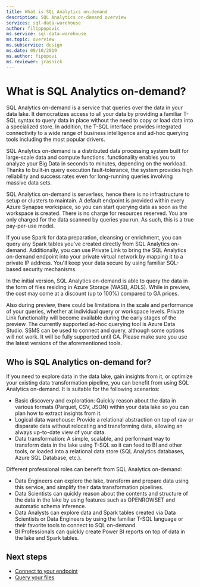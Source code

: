 ```yaml
---
title: What is SQL Analytics on-demand
description: SQL Analytics on-demand overview
services: sql-data-warehouse
author: filippopovic
ms.service: sql-data-warehouse
ms.topic: overview
ms.subservice: design
ms.date: 09/10/2019
ms.author: fipopovi
ms.reviewer: jrasnick
---
```


# What is SQL Analytics on-demand? 
SQL Analytics on-demand is a service that queries over the data in your data lake. It democratizes access to all your data by providing a familiar T-SQL syntax to query data in place without the need to copy or load data into a specialized store. In addition, the T-SQL interface provides integrated connectivity to a wide range of business intelligence and ad-hoc querying tools including the most popular drivers. 

SQL Analytics on-demand is a distributed data processing system built for large-scale data and compute functions.  functionality enables you to analyze your Big Data in seconds to minutes, depending on the workload. Thanks to built-in query execution fault-tolerance, the system provides high reliability and success rates even for long-running queries involving massive data sets.

SQL Analytics on-demand is serverless, hence there is no infrastructure to setup or clusters to maintain. A default endpoint is provided within every Azure Synapse workspace, so you can start querying data as soon as the workspace is created. There is no charge for resources reserved. You are only charged for the data scanned by queries you run. As such, this is a true pay-per-use model. 

If you use Spark for data preparation, cleansing or enrichment, you can query any Spark tables you’ve created directly from SQL Analytics on-demand.  Additionally, you can use Private Link to bring the SQL Analytics on-demand endpoint into your private virtual network by mapping it to a private IP address. You'll keep your data secure by using familiar SQL-based security mechanisms. 

In the initial version, SQL Analytics on-demand is able to query the data in the form of files residing in Azure Storage (WASB, ADLS). While in preview, the cost may come at a discount (up to 100%) compared to GA prices. 

Also during preview, there could be limitations in the scale and performance of your queries, whether at individual query or workspace levels. Private Link functionality will become available during the early stages of the preview. The currently supported ad-hoc querying tool is Azure Data Studio. SSMS can be used to connect and query, although some options will not work. It will be fully supported until GA. Please make sure you use the latest versions of the aforementioned tools.

## Who is SQL Analytics on-demand for?

If you need to explore data in the data lake, gain insights from it, or optimize your existing data transformation pipeline, you can benefit from using SQL Analytics on-demand. It is suitable for the following scenarios:

- Basic discovery and exploration: Quickly reason about the data in various formats (Parquet, CSV, JSON) within your data lake so you can plan how to extract insights from it.
- Logical data warehouse: Provide a relational abstraction on top of raw or disparate data without relocating and transforming data, allowing an always up-to-date view of your data.
- Data transformation: A simple, scalable, and performant way to transform data in the lake using T-SQL so it can feed to BI and other tools, or loaded into a relational data store (SQL Analytics databases, Azure SQL Database, etc.).

Different professional roles can benefit from SQL Analytics on-demand:

- Data Engineers can explore the lake, transform and prepare data using this service, and simplify their data transformation pipelines.
- Data Scientists can quickly reason about the contents and structure of the data in the lake by using features such as OPENROWSET and automatic schema inference.
- Data Analysts can explore data and Spark tables created via Data Scientists or Data Engineers by using the familiar T-SQL language or their favorite tools to connect to SQL on-demand.
- BI Professionals can quickly create Power BI reports on top of data in the lake and Spark tables. 

## Next steps

- [Connect to your endpoint](connect-overview.md)
- [Query your files](development-storage-files-overview.md)